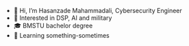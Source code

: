 - 👋 Hi, I’m Hasanzade Mahammadali, Cybersecurity Engineer 
- 👀 Interested in DSP, AI and military
- 🎓 BMSTU bachelor degree
- 🧐 Learning something-sometimes


<!---
![happy](end.gif)
tekcellat/tekcellat is a ✨ special ✨ repository because its `README.md` (this file) appears on your GitHub profile.
You can click the Preview link to take a look at your changes.
--->
